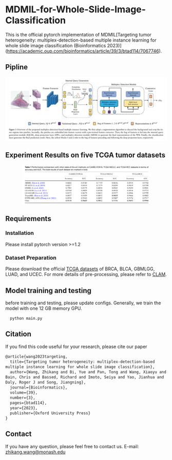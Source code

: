 # MDMIL-for-Whole-Slide-Image-Classification
This is the official pytorch implementation of MDMIL[Targeting tumor heterogeneity: multiplex-detection-based multiple instance learning for whole slide image classification (Bioinformatics 2023)]
(https://academic.oup.com/bioinformatics/article/39/3/btad114/7067746).


## Pipline
<div align="center">
  <img src="Figures/fig1.png">
 </div>
 
 ## Experiment Results on five TCGA tumor datasets
 <div align="center">
  <img src="Figures/fig2.png" width="400px"/>
 </div>

 
 ## Requirements
 ### Installation
Please install pytorch version >=1.2

 ### Dataset Preparation
 Please download the official [TCGA datasets](https://www.cancer.gov/ccg/research/genome-sequencing/tcga) of BRCA, BLCA, GBMLGG, LUAD, and UCEC. 
 For more details of pre-processing, please refer to [CLAM](https://github.com/mahmoodlab/CLAM).
 
 ## Model training and testing
 before training and testing, please update configs. Generally, we train the model with one 12 GB memory GPU. 
 ~~~~~~~~~~~~~~~~~~
   python main.py 
 ~~~~~~~~~~~~~~~~~~

## Citation

If you find this code useful for your research, please cite our paper

```
@article{wang2023targeting,
  title={Targeting tumor heterogeneity: multiplex-detection-based multiple instance learning for whole slide image classification},
  author={Wang, Zhikang and Bi, Yue and Pan, Tong and Wang, Xiaoyu and Bain, Chris and Bassed, Richard and Imoto, Seiya and Yao, Jianhua and Daly, Roger J and Song, Jiangning},
  journal={Bioinformatics},
  volume={39},
  number={3},
  pages={btad114},
  year={2023},
  publisher={Oxford University Press}
}
```

## Contact

If you have any question, please feel free to contact us. E-mail: [zhikang.wang@monash.edu](zhikang.wang@monash.edu) 

